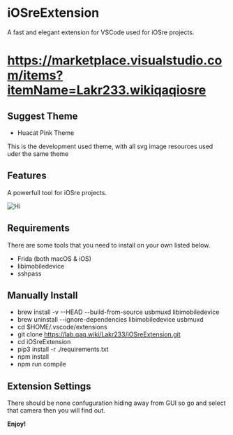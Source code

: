 # iOSreExtension

A fast and elegant extension for VSCode used for iOSre projects.

# https://marketplace.visualstudio.com/items?itemName=Lakr233.wikiqaqiosre

## Suggest Theme

- Huacat Pink Theme

This is the development used theme, with all svg image resources used uder the same theme

## Features

A powerfull tool for iOSre projects.

![Hi](https://github.com/Co2333/iOSreExtension/raw/master/images/main.png)

## Requirements

There are some tools that you need to install on your own listed below.
- Frida (both macOS & iOS)
- libimobiledevice
- sshpass

## Manually Install

- brew install -v --HEAD --build-from-source usbmuxd libimobiledevice
- brew uninstall --ignore-dependencies libimobiledevice usbmuxd
- cd $HOME/.vscode/extensions
- git clone https://lab.qaq.wiki/Lakr233/iOSreExtension.git
- cd iOSreExtension
- pip3 install -r ./requirements.txt
- npm install
- npm run compile

## Extension Settings

There should be none confuguration hiding away from GUI so go and select that camera then you will find out.


**Enjoy!**

